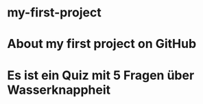 # my-first-project
# About my first project on GitHub
# Es ist ein Quiz mit 5 Fragen über Wasserknappheit
